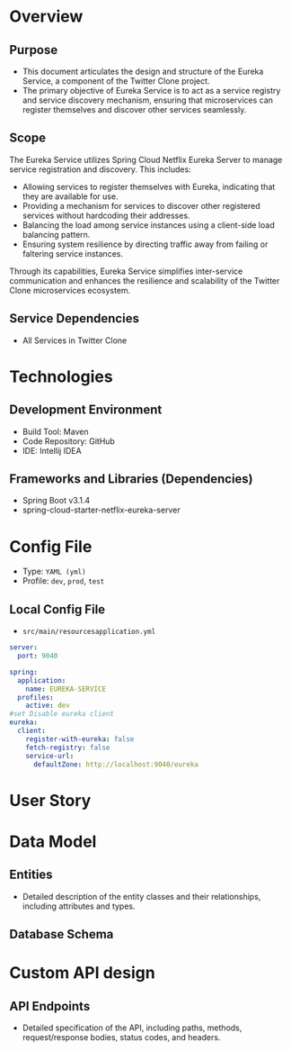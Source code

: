 # Overview
## Purpose
- This document articulates the design and structure of the Eureka Service, a component of the Twitter Clone project.
- The primary objective of Eureka Service is to act as a service registry and service discovery mechanism, ensuring that microservices can register themselves and discover other services seamlessly.


## Scope
The Eureka Service utilizes Spring Cloud Netflix Eureka Server to manage service registration and discovery. This includes:

- Allowing services to register themselves with Eureka, indicating that they are available for use.
- Providing a mechanism for services to discover other registered services without hardcoding their addresses.
- Balancing the load among service instances using a client-side load balancing pattern.
- Ensuring system resilience by directing traffic away from failing or faltering service instances.

Through its capabilities, Eureka Service simplifies inter-service communication and enhances the resilience and scalability of the Twitter Clone microservices ecosystem.


## Service Dependencies
- All Services in Twitter Clone


# Technologies

## Development Environment
- Build Tool: Maven
- Code Repository: GitHub
- IDE: Intellij IDEA

## Frameworks and Libraries (Dependencies)
- Spring Boot v3.1.4
- spring-cloud-starter-netflix-eureka-server


# Config File
- Type: `YAML (yml)`
- Profile: `dev`, `prod`, `test`

## Local Config File
- `src/main/resourcesapplication.yml`
```yml
server:
  port: 9040

spring:
  application:
    name: EUREKA-SERVICE
  profiles:
    active: dev
#set Disable eureka client
eureka:
  client:
    register-with-eureka: false
    fetch-registry: false
    service-url:
      defaultZone: http://localhost:9040/eureka
```

# User Story

# Data Model
## Entities
- Detailed description of the entity classes and their relationships, including attributes and types.

## Database Schema

# Custom API design
## API Endpoints
- Detailed specification of the API, including paths, methods, request/response bodies, status codes, and headers.

